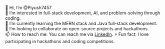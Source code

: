 👋 Hi, I’m @Piyush7457  
👀 I’m interested in full-stack development, AI, and problem-solving through coding.  
🌱 I’m currently learning the MERN stack and Java full-stack development.  
💞️ I’m looking to collaborate on open-source projects and hackathons.  
📫 How to reach me: You can reach me via [LinkedIn](https://www.linkedin.com/in/piyush-kandpal-8b251328a/).
⚡ Fun fact: I love participating in hackathons and coding competitions.

